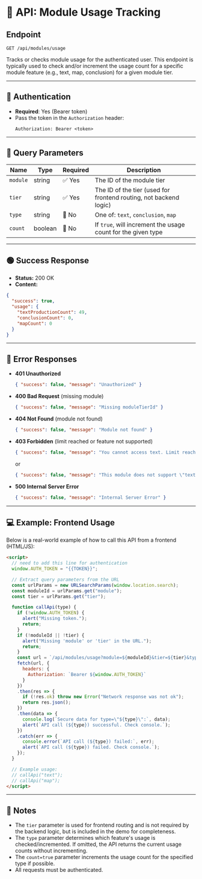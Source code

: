 # 📡 API: Module Usage Tracking

## Endpoint

`GET /api/modules/usage`

Tracks or checks module usage for the authenticated user. This endpoint is typically used to check and/or increment the usage count for a specific module feature (e.g., text, map, conclusion) for a given module tier.

---

## 🔐 Authentication

- **Required**: Yes (Bearer token)
- Pass the token in the `Authorization` header:
  ```http
  Authorization: Bearer <token>
  ```

---

## 🔧 Query Parameters

| Name      | Type    | Required | Description                                                      |
|-----------|---------|----------|------------------------------------------------------------------|
| `module`  | string  | ✅ Yes   | The ID of the module tier                                        |
| `tier`    | string  | ✅ Yes   | The ID of the tier (used for frontend routing, not backend logic) |
| `type`    | string  | 🚫 No    | One of: `text`, `conclusion`, `map`                              |
| `count`   | boolean | 🚫 No    | If `true`, will increment the usage count for the given type     |

---

## 🟢 Success Response

- **Status:** 200 OK
- **Content:**

```json
{
  "success": true,
  "usage": {
    "textProductionCount": 49,
    "conclusionCount": 0,
    "mapCount": 0
  }
}
```

---

## 🔴 Error Responses

- **401 Unauthorized**
  ```json
  { "success": false, "message": "Unauthorized" }
  ```
- **400 Bad Request** (missing module)
  ```json
  { "success": false, "message": "Missing moduleTierId" }
  ```
- **404 Not Found** (module not found)
  ```json
  { "success": false, "message": "Module not found" }
  ```
- **403 Forbidden** (limit reached or feature not supported)
  ```json
  { "success": false, "message": "You cannot access text. Limit reached." }
  ```
  or
  ```json
  { "success": false, "message": "This module does not support \"text\"." }
  ```
- **500 Internal Server Error**
  ```json
  { "success": false, "message": "Internal Server Error" }
  ```

---

## 💻 Example: Frontend Usage

Below is a real-world example of how to call this API from a frontend (HTML/JS):

```html
<script>
  // need to add this line for authentication 
  window.AUTH_TOKEN = "{{TOKEN}}";

  // Extract query parameters from the URL
  const urlParams = new URLSearchParams(window.location.search);
  const moduleId = urlParams.get("module");
  const tier = urlParams.get("tier");

  function callApi(type) {
    if (!window.AUTH_TOKEN) {
      alert("Missing token.");
      return;
    }
    if (!moduleId || !tier) {
      alert("Missing 'module' or 'tier' in the URL.");
      return;
    }
    const url = `/api/modules/usage?module=${moduleId}&tier=${tier}&type=${type}&count=true`;
    fetch(url, {
      headers: {
        Authorization: `Bearer ${window.AUTH_TOKEN}`
      }
    })
    .then(res => {
      if (!res.ok) throw new Error("Network response was not ok");
      return res.json();
    })
    .then(data => {
      console.log(`Secure data for type=\"${type}\":`, data);
      alert(`API call (${type}) successful. Check console.`);
    })
    .catch(err => {
      console.error(`API call (${type}) failed:`, err);
      alert(`API call (${type}) failed. Check console.`);
    });
  }

  // Example usage:
  // callApi("text");
  // callApi("map");
</script>
```

---

## 📝 Notes
- The `tier` parameter is used for frontend routing and is not required by the backend logic, but is included in the demo for completeness.
- The `type` parameter determines which feature's usage is checked/incremented. If omitted, the API returns the current usage counts without incrementing.
- The `count=true` parameter increments the usage count for the specified type if possible.
- All requests must be authenticated.